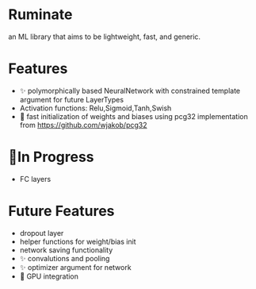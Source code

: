 # Ruminate
an ML library that aims to be lightweight, fast, and generic. 

# Features
* :sparkles: polymorphically based NeuralNetwork with constrained template argument for future LayerTypes
* Activation functions: Relu,Sigmoid,Tanh,Swish
* :racehorse: fast initialization of weights and biases using pcg32 implementation from https://github.com/wjakob/pcg32

# :construction:In Progress
* FC layers

# Future Features
* dropout layer
* helper functions for weight/bias init
* network saving functionality
* :sparkles: convalutions and pooling
* :sparkles: optimizer argument for network
* :racehorse: GPU integration
